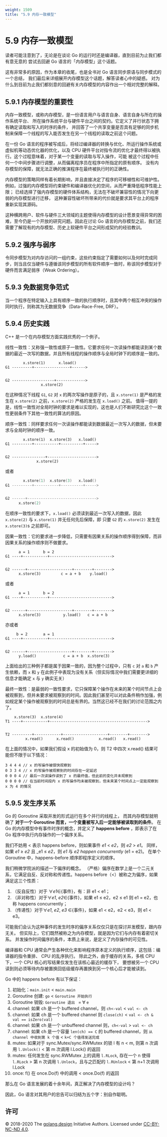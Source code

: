 ```yaml
---
weight: 1509
title: "5.9 内存一致模型"
---
```


# 5.9 内存一致模型



读者可能注意到了，无论是在谈论 Go 的运行时还是编译器，直到目前为止我们都有意无意的
尝试去回避 Go 语言的「内存模型」这个话题。

这有非常多的原因，作为本章的收尾，也是全书对 Go 语言同步原语与同步模式的一个总结，
我们最后来详细展开内存模型这个话题，解答读者心中的疑惑。
对为什么到目前为止我们都刻意的回避有关内存模型的内容作出一个相对完整的解释。

## 5.9.1 内存模型的重要性

内存一致模型，或称内存模型，是一份语言用户与语言自身、语言自身与所在的操作系统平台、
所在操作系统平台与硬件平台之间的契约。它定义了并行状态下拥有确定读取和写入的时序的条件，
并回答了一个共享变量是否具有足够的同步机制来保障一个线程的写入能否发生在另一个线程的读取之前这个问题。

在一份 Go 语言的程序被写成后，将经过编译器的转换与优化、所运行操作系统或虚拟机等动态优化器的优化，以及
CPU 硬件平台对指令流的优化才最终得以被执行。这个过程意味着，对于某一个变量的读取与写入操作，可能
被这个过程中任何一个中间步骤进行调整，从而偏离程序员在程序中所指定的原有顺序。
没有内存模型的保障，就无法正确的推演程序在最终被执行时的正确性。

内存模型的策略同样有着长期影响，并且直接决定了程序的可移植性和可维护性。
例如，过强的内存模型将约束硬件和编译器优化的空间，从而严重降低程序性能上限；
已经选择了强内存模型的硬件体系结构，无法在不破坏兼容性的情况下向更弱的内存模型进行迁移，
这种兼容性破坏所带来的代价就是要求其平台上的程序重新实现其源码。

这种横跨用户、软件与硬件三大领域的主题使得内存模型的设计愿景变得异常的困难，至今仍是一个开放的研究问题。因此在讨论 Go 语言的内存模型之前，我们还需要了解现有的内存模型、历史上软硬件平台之间形成契约的经验教训。

## 5.9.2 强序与弱序

令同步模型为对内存访问的一组约束，这些约束指定了需要如何以及何时完成同步，则当且仅当硬件与遵循该同步模型的所有软件顺序一致时，称该同步模型对于硬件而言满足弱序（Weak Ordering）。

## 5.9.3 免数据竞争范式

当一个程序在特定输入上具有顺序一致的执行顺序时，且其中两个相互冲突的操作同时执行，则称其为无数据竞争（Data-Race-Free, DRF）。

## 5.9.4 历史实践

C++ 是一个在内存模型方面实践优秀的一个例子。

线性一致性：又称强一致性或原子一致性。它要求任何一次读操作都能读到某个数据的最近一次写的数据，并且所有线程的操作顺序与全局时钟下的顺序是一致的。

```
        x.store(1)      x.load()
G1 ---------+----------------+------>


G2 -------------------+------------->
                x.store(2)
```

在这种情况下线程 `G1`, `G2` 对 `x` 的两次写操作是原子的，且 `x.store(1)` 是严格的发生在 `x.store(2)` 之前，`x.store(2)` 严格的发生在 `x.load()` 之前。 值得一提的是，线性一致性对全局时钟的要求是难以实现的，这也是人们不断研究比这个一致性更弱条件下其他一致性的算法的原因。

顺序一致性：同样要求任何一次读操作都能读到数据最近一次写入的数据，但未要求与全局时钟的顺序一致。

```
        x.store(1)  x.store(3)   x.load()
G1 ---------+-----------+----------+----->


G2 ---------------+---------------------->
              x.store(2)
```

或者

```s
        x.store(1)  x.store(3)   x.load()
G1 ---------+-----------+----------+----->


G2 ------+------------------------------->
      x.store(2)
```

在顺序一致性的要求下，`x.load()` 必须读到最近一次写入的数据，因此 `x.store(2)` 与 `x.store(1)` 并无任何先后保障，即 只要 `G2` 的 `x.store(2)` 发生在 `x.store(3)`s 之前即可。

因果一致性：它的要求进一步降低，只需要有因果关系的操作顺序得到保障，而非因果关系的操作顺序则不做要求。

```
      a = 1      b = 2
G1 ----+-----------+---------------------------->


G2 ------+--------------------+--------+-------->
      x.store(3)         c = a + b    y.load()
```

或者

```
      a = 1      b = 2
G1 ----+-----------+---------------------------->


G2 ------+--------------------+--------+-------->
      x.store(3)          y.load()   c = a + b
```

亦或者

```
     b = 2       a = 1
G1 ----+-----------+---------------------------->


G2 ------+--------------------+--------+-------->
      y.load()            c = a + b  x.store(3)
```

上面给出的三种例子都是属于因果一致的，因为整个过程中，只有 `c` 对 `a` 和 `b` 产生依赖，而 `x` 和 `y` 在此例子中表现为没有关系（但实际情况中我们需要更详细的信息才能确定 `x` 与 `y` 确实无关）

最终一致性：是最弱的一致性要求，它只保障某个操作在未来的某个时间节点上会被观察到，但并未要求被观察到的时间。因此我们甚至可以对此条件稍作加强，例如规定某个操作被观察到的时间总是有界的。当然这已经不在我们的讨论范围之内了。

```
    x.store(3)  x.store(4)
T1 ----+-----------+-------------------------------------------->


T2 ---------+------------+--------------------+--------+-------->
         x.read()      x.read()           x.read()   x.read()
```

在上面的情况中，如果我们假设 x 的初始值为 0，则 T2 中四次 x.read() 结果可能但不限于以下情况：

```
3 4 4 4 // x 的写操作被很快观察到
0 3 3 4 // x 的写操作被观察到的时间存在一定延迟
0 0 0 4 // 最后一次读操作读到了 x 的最终值，但此前的变化并未观察到
0 0 0 0 // 在当前时间段内 x 的写操作均未被观察到，但未来某个时间点上一定能观察到 x 为 4 的情况
```

## 5.9.5 发生序关系

Go 的 Goroutine 采取并发的形式运行在多个并行的线程上，
而其内存模型就明确了 **对于一个 Goroutine 而言，一个变量被写入后一定能够被读取到的条件**。
在 Go 的内存模型中有事件时序的概念，并定义了 **happens before** ，即表示了在 Go 程序中执行内存操作的一个偏序关系。

我们不妨用 < 表示 happens before，则如果事件 _e1_ < _e2_，则 _e2_ > _e1_。
同样，如果 _e1_ ≥ _e2_ 且 _e1 ≤ _e2_，则 _e1_ 与 _e2_ _happen concurrently_ (e1 = e2)。
在单个 Goroutine 中，happens-before 顺序即程序定义的顺序。

我们稍微学院派的描述一下偏序的概念。
（严格）偏序在数学上是一个二元关系，它满足自反、反对称和传递性。happens before（<）被称之为偏序，如果满足这三个性质：

1. （反自反性）对于 ∀_e1_∈{事件}，有：非 e1 < e1；
2. （非对称性）对于∀_e1_, _e2_∈{事件}，如果 e1 ≤ e2，e2 ≤ e1 则 e1 = e2，也称 happens concurrently；
3. （传递性）对于∀_e1_, _e2_, _e3_ ∈{事件}，如果 e1 < e2，e2 < e3，则 e1 < e3。

可能我们会认为这种事件的发生时序的偏序关系仅仅只是在探讨并发模型，跟内存无关。
但实际上，它们既然被称之为内存模型，就是因为它们与内存有着密切关系。
并发操作时间偏序的条件，本质上来说，是定义了内存操作的可见性。

编译器和 CPU 通常会产生各种优化来影响程序原本定义的执行顺序，这包括：编译器的指令重排、 CPU 的乱序执行。
除此之外，由于缓存的关系，多核 CPU 下，一个 CPU 核心的写结果仅发生在该核心最近的缓存下，
要想被另一个 CPU 读到则必须等待内存被置换回低级缓存再置换到另一个核心后才能被读到。

Go 中的 happens before 有以下保证：

1. 初始化：`main.init` < `main.main`
2. Goroutine 创建: `go` < `Goroutine 开始执行`
3. Goroutine 销毁: `Goroutine 退出 ` = ∀ `e`
4. channel: 如果 ch 是一个 buffered channel，则 `ch<-val` < `val <- ch`
5. channel: 如果 ch 是一个 buffered channel 则 `close(ch)` < `val <- ch & val == isZero(val)`
6. channel: 如果 ch 是一个 unbuffered channel 则，`ch<-val` > `val <- ch`
7. channel: 如果 ch 是一个容量 `len(ch) == C` 的 buffered channel，则 `从 channel 中收到第 k 个值` < `k+C 个值得发送完成`
8. mutex: 如果对于 sync.Mutex/sync.RWMutex 的锁 l 有 n < m, 则第 n 次调用 `l.Unlock()` < 第 m 次调用 l.Lock() 的返回
9. mutex: 任何发生在 sync.RWMutex 上的调用 `l.RLock`, 存在一个 n 使得 `l.RLock` > 第 n 次调用 `l.Unlock`，且与之匹配的 `l.RUnlock` < 第 n+1 次调用 l.Lock
10. once:  f() 在 once.Do(f) 中的调用 < once.Do(f) 的返回

那么在 Go 语言发展的着十余年间，真正解决了内存模型的设计吗？

因此，Go 语言对其用户的忠告可以归结为五个字：别自作聪明。

## 许可

&copy; 2018-2020 The [golang.design](https://golang.design) Initiative Authors. Licensed under [CC-BY-NC-ND 4.0](https://creativecommons.org/licenses/by-nc-nd/4.0/).